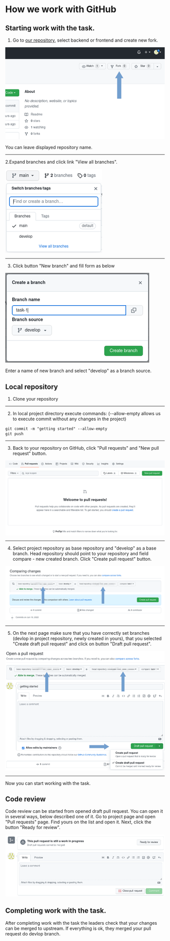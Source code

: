 # How we work with GitHub

## Starting work with the task.

1. Go to [our repository](https://github.com/bycza-zagroda/), select backend or frontend and create new fork.

![create fork](githubworkimages/img001_create_fork.png)

You can leave displayed repository name.

---

2.Expand branches and click link "View all branches".

![view all branchesz](githubworkimages/img002_switch_branch.png)

---

3. Click button "New branch" and fill form as below

![create branch](githubworkimages/img003_create_branch.png)

Enter a name of new branch and select "develop" as a branch source.

## Local repository
1. Clone your repository

---

2. In local project directory execute commands: (--allow-empty allows us to execute commit without any changes in the project)

```shell
git commit -m "getting started" --allow-empty
git push
```

---

3. Back to your repository on GitHub, click "Pull requests" and "New pull request" button. 

![new pull request](githubworkimages/img004_new_pull_request.png)

---

4. Select project repository as base repository and "develop" as a base branch. 
Head repository should point to your repository and field compare - new created branch.
Click "Create pull request" button.

![create draft pull request](githubworkimages/img005_create_pull_request.png)

---

5. On the next page make sure that you have correctly set branches (devlop in project repository, newly created in yours),
that you selected "Create draft pull request" and click on button "Draft pull request".

![create draft pull request](githubworkimages/img006_draft_pull_request.png)

---

Now you can start working with the task. 

## Code review

Code review can be started from opened draft pull request. You can open it in several ways, below described one of it.
Go to project page and open "Pull requests" page. Find yours on the list and open it. Next, click the button "Ready for review". 

![ready for review](githubworkimages/img007_ready_for_review.png)

## Completing work with the task.

After completing work with the task the leaders check that your changes can be merged to upstream. 
If everything is ok, they merged your pull request do devlop branch.
